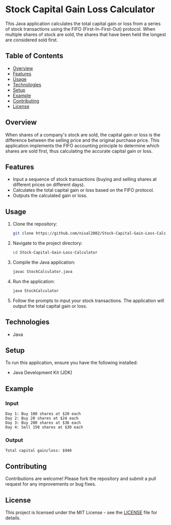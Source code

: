 # Stock Capital Gain Loss Calculator

This Java application calculates the total capital gain or loss from a series of stock transactions using the FIFO (First-In-First-Out) protocol. When multiple shares of stock are sold, the shares that have been held the longest are considered sold first.

## Table of Contents
- [Overview](#overview)
- [Features](#features)
- [Usage](#usage)
- [Technologies](#technologies)
- [Setup](#setup)
- [Example](#example)
- [Contributing](#contributing)
- [License](#license)

## Overview
When shares of a company's stock are sold, the capital gain or loss is the difference between the selling price and the original purchase price. This application implements the FIFO accounting principle to determine which shares are sold first, thus calculating the accurate capital gain or loss.

## Features
- Input a sequence of stock transactions (buying and selling shares at different prices on different days).
- Calculates the total capital gain or loss based on the FIFO protocol.
- Outputs the calculated gain or loss.

## Usage
1. Clone the repository:
   ```bash
   git clone https://github.com/nisal2002/Stock-Capital-Gain-Loss-Calculator.git
   ```
2. Navigate to the project directory:
   ```bash
   cd Stock-Capital-Gain-Loss-Calculator
   ```
3. Compile the Java application:
   ```bash
   javac StockCalculator.java
   ```
4. Run the application:
   ```bash
   java StockCalculator
   ```
5. Follow the prompts to input your stock transactions. The application will output the total capital gain or loss.

## Technologies
- Java

## Setup
To run this application, ensure you have the following installed:
- Java Development Kit (JDK)

## Example
### Input
```
Day 1: Buy 100 shares at $20 each
Day 2: Buy 20 shares at $24 each
Day 3: Buy 200 shares at $36 each
Day 4: Sell 150 shares at $30 each
```
### Output
```
Total capital gain/loss: $940
```

## Contributing
Contributions are welcome! Please fork the repository and submit a pull request for any improvements or bug fixes.

## License
This project is licensed under the MIT License - see the [LICENSE](LICENSE) file for details.

